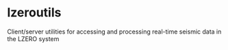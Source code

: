 # lzeroutils
Client/server utilities for accessing and processing real-time seismic data in the LZERO system
